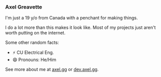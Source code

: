 ### Axel Greavette

I'm just a 19 y/o from Canada with a penchant for making things. 

I do a lot more than this makes it look like. Most of my projects just aren't worth putting on the internet. 

Some other random facts:
- ⚡ CU Electrical Eng.
- 😄 Pronouns: He/Him

See more about me at [axel.gg](https://axel.gg) or [dev.axel.gg](https://dev.axel.gg).
